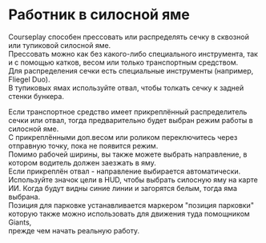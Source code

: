 # Работник в силосной яме  
Courseplay способен прессовать или распределять сечку в сквозной или тупиковой силосной яме.  
Прессовать можно как без какого-либо специального инструмента, так и с помощью катков, весом или только транспортным средством.  
Для распределения сечки есть специальные инструменты (например, Fliegel Duo).  
В тупиковых ямах используйте отвал, чтобы толкать сечку к задней стенки бункера.  


  
Если транспортное средство имеет прикреплённый распределитель сечки или отвал, тогда предварительно будет выбран режим работы в силосной яме.   
С прикреплёнными доп.весом или роликом переключитесь через отправную точку, пока не появится режим.  
Помимо рабочей ширины, вы также можете выбрать направление, в котором водитель должен заезжать в яму.   
Если прикреплён отвал - направление выбирается автоматически.  
Используйте значок цели в HUD, чтобы выбрать силосную яму на карте ИИ. Когда будут видны синие линии и загорятся белым, тогда яма выбрана.  
Позиция для парковке устанавливается маркером "позиция парковки" которую также можно использовать для движения туда помощником Giants,   
прежде чем начать реальную работу.  


